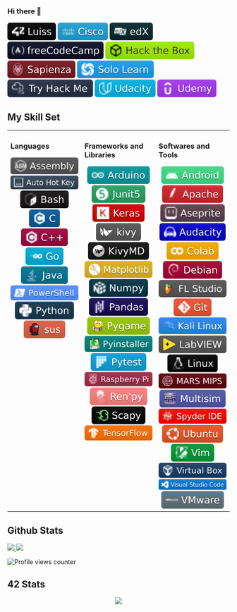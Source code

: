 ### Hi there 👋

<!--
**tde-nico/tde-nico** is a ✨ _special_ ✨ repository because its `README.md` (this file) appears on your GitHub profile.

Here are some ideas to get you started:

- 🔭 I’m currently working on ...
- 🌱 I’m currently learning ...
- 👯 I’m looking to collaborate on ...
- 🤔 I’m looking for help with ...
- 💬 Ask me about ...
- 📫 How to reach me: ...
- 😄 Pronouns: ...
- ⚡ Fun fact: ...


-->

<div align="left">
	<img src="badges/learn/42_Luiss.svg"/>
	<img src="badges/learn/Cisco.svg"/>
	<img src="badges/learn/edX.svg"/>
	<img src="badges/learn/freeCodeCamp.svg"/>
	<img src="badges/learn/Hack_the_Box.svg"/>
	<img src="badges/learn/Sapienza.svg"/>
	<img src="badges/learn/Solo_Learn.svg"/>
	<img src="badges/learn/Try_Hack_Me.svg"/>
	<img src="badges/learn/Udacity.svg"/>
	<img src="badges/learn/Udemy.svg"/>
</div>

## My Skill Set
<table><tr><td valign="top" width="33%">

### Languages
<div align="center">
	<img src="badges/languages/Assembly.svg"/>
	<img src="badges/languages/Auto_Hot_Key.svg"/>
	<img src="badges/languages/Bash.svg"/>
	<img src="badges/languages/C.svg"/>
	<img src="badges/languages/C++.svg"/>
	<img src="badges/languages/Go.svg"/>
	<img src="badges/languages/Java.svg"/>
	<img src="badges/languages/PowerShell.svg"/>
	<img src="badges/languages/Python.svg"/>
	<a href="http://tinyurl.com/s63ve48">
	<img src="badges/others/sus.svg" />
	</a>
<!--
<img style="margin: 10px" src="https://profilinator.rishav.dev/skills-assets/c-original.svg" alt="C" height="50" />  
<img style="margin: 10px" src="https://profilinator.rishav.dev/skills-assets/cplusplus-original.svg" alt="C++" height="50" />  
<img style="margin: 10px" src="https://profilinator.rishav.dev/skills-assets/python-original.svg" alt="Python" height="50" />  
<img style="margin: 10px" src="https://profilinator.rishav.dev/skills-assets/arduino.png" alt="Arduino" height="50" />  
<img style="margin: 10px" src="https://profilinator.rishav.dev/skills-assets/java-original-wordmark.svg" alt="Java" height="50" />  
<img style="margin: 10px" src="https://profilinator.rishav.dev/skills-assets/go-original.svg" alt="Go" height="50" />
-->
</div>

</td><td valign="top" width="33%">

### Frameworks and Libraries
<div align="center">
	<img src="badges/frameworks_and_libraries/Arduino.svg"/>
	<img src="badges/frameworks_and_libraries/Junit5.svg"/>
	<img src="badges/frameworks_and_libraries/Keras.svg"/>
	<img src="badges/frameworks_and_libraries/kivy.svg"/>
	<img src="badges/frameworks_and_libraries/KivyMD.svg"/>
	<img src="badges/frameworks_and_libraries/Matplotlib.svg"/>
	<img src="badges/frameworks_and_libraries/Numpy.svg"/>
	<img src="badges/frameworks_and_libraries/pandas.svg"/>
	<img src="badges/frameworks_and_libraries/Pygame.svg"/>
	<img src="badges/frameworks_and_libraries/Pyinstaller.svg"/>
	<img src="badges/frameworks_and_libraries/Pytest.svg"/>
	<img src="badges/frameworks_and_libraries/Raspberry_Pi.svg"/>
	<img src="badges/frameworks_and_libraries/Ren_py.svg"/>
	<img src="badges/frameworks_and_libraries/Scapy.svg"/>
	<img src="badges/frameworks_and_libraries/TensorFlow.svg"/>
<!--
<img style="margin: 10px" src="https://profilinator.rishav.dev/skills-assets/linux-original.svg" alt="Linux" height="50" />  
<img style="margin: 10px" src="https://profilinator.rishav.dev/skills-assets/git-scm-icon.svg" alt="Git" height="50" />  
<img style="margin: 10px" src="https://profilinator.rishav.dev/skills-assets/gnu_bash-icon.svg" alt="Bash" height="50" />  
<img style="margin: 10px" src="https://profilinator.rishav.dev/skills-assets/powershell.png" alt="PowerShell" height="50" />
-->
</div>
	
</td><td valign="top" width="33%">

### Softwares and Tools
<div align="center">
	<img src="badges/softwares_and_tools/Android.svg"/>
	<img src="badges/softwares_and_tools/Apache.svg"/>
	<img src="badges/softwares_and_tools/Aseprite.svg"/>
	<img src="badges/softwares_and_tools/Audacity.svg"/>
	<img src="badges/softwares_and_tools/Colab.svg"/>
	<img src="badges/softwares_and_tools/Debian.svg"/>
	<img src="badges/softwares_and_tools/FL_Studio.svg"/>
	<img src="badges/softwares_and_tools/Git.svg"/>
	<img src="badges/softwares_and_tools/Kali_Linux.svg"/>
	<img src="badges/softwares_and_tools/LabVIEW.svg"/>
	<img src="badges/softwares_and_tools/Linux.svg"/>
	<img src="badges/softwares_and_tools/MARS_MIPS.svg"/>
	<img src="badges/softwares_and_tools/Multisim.svg"/>
	<img src="badges/softwares_and_tools/Spyder_IDE.svg"/>
	<img src="badges/softwares_and_tools/Ubuntu.svg"/>
	<img src="badges/softwares_and_tools/Vim.svg"/>
	<img src="badges/softwares_and_tools/Virtual_Box.svg"/>
	<img src="badges/softwares_and_tools/Visual_Studio_Code.svg"/>
	<img src="badges/softwares_and_tools/VMware.svg"/>
</div>

</td></tr></table>  



## Github Stats

<tr>
<td>
	<a href="https://github.com/tde-nico">
		<img src="https://github-readme-stats.vercel.app/api?username=tde-nico&show_icons=true&count_private=true&hide_border=true&theme=nightowl" style="width: 50%">
	</a> 
</td>
<td>
	<a href="https://github.com/tde-nico?tab=repositories">
		<img src="https://github-readme-stats.vercel.app/api/top-langs/?username=tde-nico&hide_border=true&layout=compact&theme=nightowl" style="width: 42%">
	</a>
</td>
</tr>

<!--
<table><tr><td valign="top" width="50%">
<img src="https://github-readme-stats.vercel.app/api?username=tde-nico&show_icons=true&count_private=true&hide_border=true&theme=nightowl" align="center" style="width: 100%"/>
</td><td valign="top" width="50%">
<img src="https://github-readme-stats.vercel.app/api/top-langs/?username=tde-nico&hide_border=true&layout=compact&theme=nightowl" align="center" style="width: 100%"/>
</td></tr></table>
-->

![Profile views counter](https://komarev.com/ghpvc/?username=tde-nico&&style=flat-square)


## 42 Stats

<div align="center">
<table><tr>
	<img src="https://badge42.vercel.app/api/v2/cl3lgho45001109mpqdw212jx/stats?cursusId=21&coalitionId=124" />
</tr></table>
</div>

